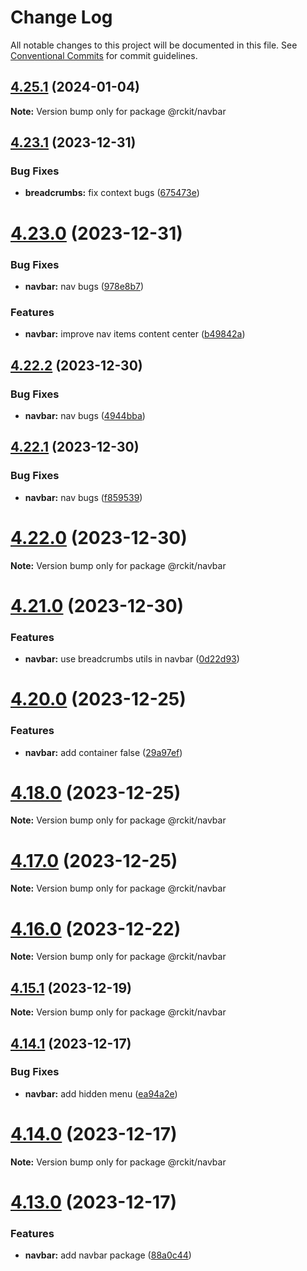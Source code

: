 # Change Log

All notable changes to this project will be documented in this file.
See [Conventional Commits](https://conventionalcommits.org) for commit guidelines.

## [4.25.1](https://github.com/lskjs/lskjs/compare/v4.25.0...v4.25.1) (2024-01-04)

**Note:** Version bump only for package @rckit/navbar





## [4.23.1](https://github.com/lskjs/lskjs/compare/v4.23.0...v4.23.1) (2023-12-31)


### Bug Fixes

* **breadcrumbs:** fix context bugs ([675473e](https://github.com/lskjs/lskjs/commit/675473e3f7206c7490c3dd66278fefae116cc865))





# [4.23.0](https://github.com/lskjs/lskjs/compare/v4.22.2...v4.23.0) (2023-12-31)


### Bug Fixes

* **navbar:** nav bugs ([978e8b7](https://github.com/lskjs/lskjs/commit/978e8b7a2efa4ded7ffd2608af27002d08772281))


### Features

* **navbar:** improve nav items content center ([b49842a](https://github.com/lskjs/lskjs/commit/b49842a0a18ae1df38233d355cefdfee9a85df03))





## [4.22.2](https://github.com/lskjs/lskjs/compare/v4.22.1...v4.22.2) (2023-12-30)


### Bug Fixes

* **navbar:** nav bugs ([4944bba](https://github.com/lskjs/lskjs/commit/4944bbadf8bb3affe369643069ff55fb86a2df41))





## [4.22.1](https://github.com/lskjs/lskjs/compare/v4.22.0...v4.22.1) (2023-12-30)


### Bug Fixes

* **navbar:** nav bugs ([f859539](https://github.com/lskjs/lskjs/commit/f859539be028e901958b9c4f28dbe66eb9983198))





# [4.22.0](https://github.com/lskjs/lskjs/compare/v4.21.0...v4.22.0) (2023-12-30)

**Note:** Version bump only for package @rckit/navbar





# [4.21.0](https://github.com/lskjs/lskjs/compare/v4.20.0...v4.21.0) (2023-12-30)


### Features

* **navbar:** use breadcrumbs utils in navbar ([0d22d93](https://github.com/lskjs/lskjs/commit/0d22d930a52c8537d687b0d2f4d3cc086ef2d92a))





# [4.20.0](https://github.com/lskjs/lskjs/compare/v4.19.0...v4.20.0) (2023-12-25)


### Features

* **navbar:** add container false ([29a97ef](https://github.com/lskjs/lskjs/commit/29a97efd1614a61f2911b20b5716f74956d7fe3e))





# [4.18.0](https://github.com/lskjs/lskjs/compare/v4.17.0...v4.18.0) (2023-12-25)

**Note:** Version bump only for package @rckit/navbar





# [4.17.0](https://github.com/lskjs/lskjs/compare/v4.16.0...v4.17.0) (2023-12-25)

**Note:** Version bump only for package @rckit/navbar





# [4.16.0](https://github.com/lskjs/lskjs/compare/v4.15.1...v4.16.0) (2023-12-22)

**Note:** Version bump only for package @rckit/navbar





## [4.15.1](https://github.com/lskjs/lskjs/compare/v4.15.0...v4.15.1) (2023-12-19)

**Note:** Version bump only for package @rckit/navbar





## [4.14.1](https://github.com/lskjs/lskjs/compare/v4.14.0...v4.14.1) (2023-12-17)


### Bug Fixes

* **navbar:** add hidden menu ([ea94a2e](https://github.com/lskjs/lskjs/commit/ea94a2e5e94d58e611866aecd4ca6756b9d2e349))





# [4.14.0](https://github.com/lskjs/lskjs/compare/v4.13.0...v4.14.0) (2023-12-17)

**Note:** Version bump only for package @rckit/navbar





# [4.13.0](https://github.com/lskjs/lskjs/compare/v4.12.0...v4.13.0) (2023-12-17)


### Features

* **navbar:** add navbar package ([88a0c44](https://github.com/lskjs/lskjs/commit/88a0c44706c8bdf33e8009ba91e38a7c75cccee3))
